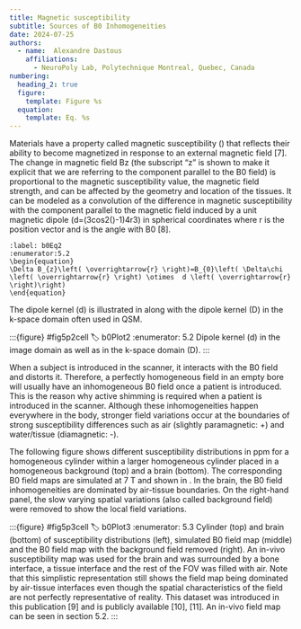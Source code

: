 ```yaml
---
title: Magnetic susceptibility
subtitle: Sources of B0 Inhomogeneities
date: 2024-07-25
authors:
  - name:  Alexandre Dastous
    affiliations:
      - NeuroPoly Lab, Polytechnique Montreal, Quebec, Canada
numbering:
  heading_2: true
  figure:
    template: Figure %s
  equation:
    template: Eq. %s
---
```


Materials have a property called magnetic susceptibility () that reflects their ability to become magnetized in response to an external magnetic field [7]. The change in magnetic field Bz (the subscript “z” is shown to make it explicit that we are referring to the component parallel to the B0 field) is proportional to the magnetic susceptibility value, the magnetic field strength, and can be affected by the geometry and location of the tissues. It can be modeled as a convolution of the difference in magnetic susceptibility  with the component parallel to the magnetic field induced by a unit magnetic dipole (d=(3cos2()-1)4r3) in spherical coordinates where r is the position vector and  is the angle with B0 [8]. 

```{math}
:label: b0Eq2
:enumerator:5.2
\begin{equation}
\Delta B_{z}\left( \overrightarrow{r} \right)=B_{0}\left( \Delta\chi \left( \overrightarrow{r} \right) \otimes  d \left( \overrightarrow{r} \right)\right) 
\end{equation}
```

The dipole kernel (d) is illustrated in [](#b0Plot2) along with the dipole kernel (D) in the k-space domain often used in QSM.

:::{figure} #fig5p2cell
:label: b0Plot2
:enumerator: 5.2
Dipole kernel (d) in the image domain as well as in the k-space domain (D).
:::

When a subject is introduced in the scanner, it interacts with the B0 field and distorts it. Therefore, a perfectly homogeneous field in an empty bore will usually have an inhomogeneous B0 field once a patient is introduced. This is the reason why active shimming is required when a patient is introduced in the scanner. Although these inhomogeneities happen everywhere in the body, stronger field variations occur at the boundaries of strong susceptibility differences such as air (slightly paramagnetic: +) and water/tissue (diamagnetic: -). 

The following figure shows different susceptibility distributions in ppm for a homogeneous cylinder within a larger homogeneous cylinder placed in a homogeneous background (top) and a brain (bottom). The corresponding B0 field maps are simulated at 7 T and shown in [](#b0Plot3). In the brain, the B0 field inhomogeneities are dominated by air-tissue boundaries. On the right-hand panel, the slow varying spatial variations (also called background field) were removed to show the local field variations.

:::{figure} #fig5p3cell
:label: b0Plot3
:enumerator: 5.3
Cylinder (top) and brain (bottom) of susceptibility distributions (left), simulated B0 field map (middle) and the B0 field map with the background field removed (right). An in-vivo susceptibility map was used for the brain and was surrounded by a bone interface, a tissue interface and the rest of the FOV was filled with air. Note that this simplistic representation still shows the field map being dominated by air-tissue interfaces even though the spatial characteristics of the field are not perfectly representative of reality. This dataset was introduced in this publication [9] and is publicly available [10], [11]. An in-vivo field map can be seen in section 5.2.
:::

